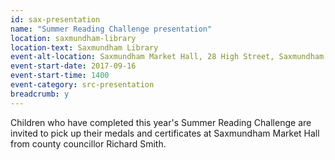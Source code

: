 ```yaml
---
id: sax-presentation
name: "Summer Reading Challenge presentation"
location: saxmundham-library
location-text: Saxmundham Library
event-alt-location: Saxmundham Market Hall, 28 High Street, Saxmundham, IP17 1AF
event-start-date: 2017-09-16
event-start-time: 1400
event-category: src-presentation
breadcrumb: y
---
```


Children who have completed this year's Summer Reading Challenge are invited to pick up their medals and certificates at Saxmundham Market Hall from county councillor Richard Smith.
